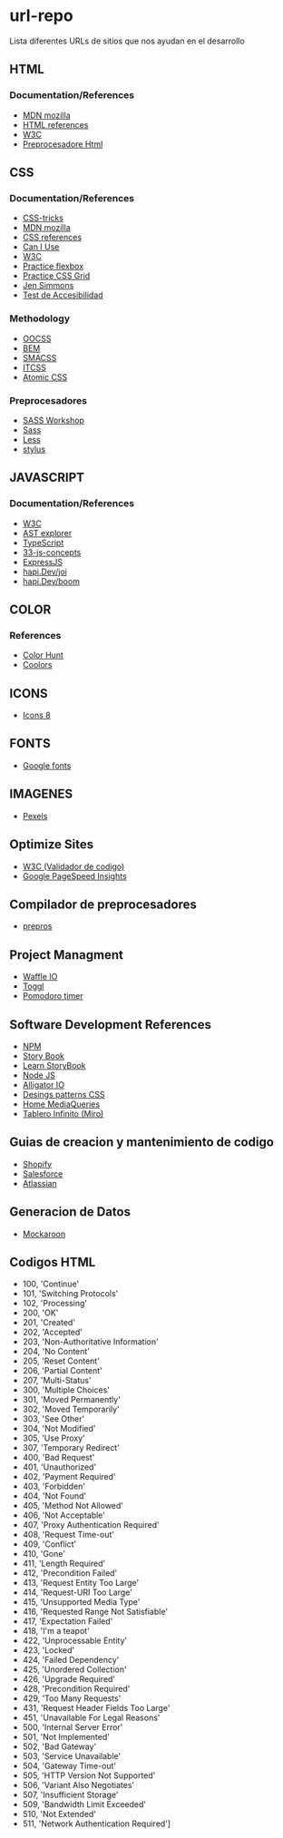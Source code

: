 # url-repo
Lista diferentes URLs de sitios que nos ayudan en el desarrollo

## HTML
  ### Documentation/References
  * [MDN mozilla](https://developer.mozilla.org/en-US/docs/Web/HTML)
  * [HTML references](https://htmlreference.io)
  * [W3C](https://www.w3schools.com/html/)
  * [Preprocesadore Html](https://pugjs.org/)

## CSS
  ### Documentation/References
  * [CSS-tricks](https://css-tricks.com/)
  * [MDN mozilla](https://developer.mozilla.org/en-US/docs/Web/CSS)
  * [CSS references](https://cssreference.io/)
  * [Can I Use](https://caniuse.com/)
  * [W3C](https://www.w3schools.com/css/)
  * [Practice flexbox](https://flexboxfroggy.com/)
  * [Practice CSS Grid](https://cssgridgarden.com/)
  * [Jen Simmons](https://labs.jensimmons.com)
  * [Test de Accesibilidad](https://www.ssa.gov/accessibility/andi/help/install.html)
  
  ### Methodology
  * [OOCSS](https://www.smashingmagazine.com/2011/12/an-introduction-to-object-oriented-css-oocss/)
  * [BEM](http://getbem.com/introduction/)
  * [SMACSS](http://smacss.com/)
  * [ITCSS](https://www.xfive.co/blog/itcss-scalable-maintainable-css-architecture/)
  * [Atomic CSS](https://acss.io/)
  
  ### Preprocesadores
  * [SASS Workshop](https://github.com/teffcode/sass-workshop)
  * [Sass](https://sass-lang.com/guide)
  * [Less](http://lesscss.org/)
  * [stylus](http://stylus-lang.com/)

## JAVASCRIPT
  ### Documentation/References
  * [W3C](https://www.w3schools.com/js/)
  * [AST explorer](https://astexplorer.net/)
  * [TypeScript](https://www.typescriptlang.org/)
  * [33-js-concepts](https://github.com/leonardomso/33-js-concepts)
  * [ExpressJS](https://expressjs.com)
  * [hapi.Dev/joi](https://github.com/hapijs/joi)
  * [hapi.Dev/boom](https://github.com/hapijs/boom)
  
  
## COLOR
  ### References
  * [Color Hunt](https://colorhunt.co/)
  * [Coolors](https://coolors.co/)

## ICONS
  * [Icons 8](https://iconos8.es/)

## FONTS
  * [Google fonts](https://fonts.google.com/)

## IMAGENES
  * [Pexels](https://www.pexels.com)

## Optimize Sites 
  * [W3C (Validador de codigo)](http://validator.w3.org/)
  * [Google PageSpeed Insights](https://developers.google.com/speed/pagespeed/insights/)

## Compilador de preprocesadores
  * [prepros](https://prepros.io/)

## Project Managment
  * [Waffle IO](http://waffle.io)
  * [Toggl](https://toggl.com/)
  * [Pomodoro timer](https://tomato-timer.com/)
 
## Software Development References
  * [NPM](https://www.npmjs.com)
  * [Story Book](https://storybook.js.org/)
  * [Learn StoryBook](https://www.learnstorybook.com/) 
  * [Node JS](https://nodejs.org)
  * [Alligator IO](https://alligator.io)
  * [Desings patterns CSS](https://every-layout.dev)
  * [Home MediaQueries](https://mediaqueri.es/)
  * [Tablero Infinito (Miro)](https://miro.com)

## Guias de creacion y mantenimiento de codigo
  * [Shopify](https://polaris.shopify.com/)
  * [Salesforce](https://lightningdesignsystem.com/)
  * [Atlassian](https://atlassian.design/)

## Generacion de Datos
  * [Mockaroon](https://mockaroo.com/)
  
## Codigos HTML
  * 100, 'Continue'
  * 101, 'Switching Protocols'
  * 102, 'Processing'
  * 200, 'OK'
  * 201, 'Created'
  * 202, 'Accepted'
  * 203, 'Non-Authoritative Information'
  * 204, 'No Content'
  * 205, 'Reset Content'
  * 206, 'Partial Content'
  * 207, 'Multi-Status'
  * 300, 'Multiple Choices'
  * 301, 'Moved Permanently'
  * 302, 'Moved Temporarily'
  * 303, 'See Other'
  * 304, 'Not Modified'
  * 305, 'Use Proxy'
  * 307, 'Temporary Redirect'
  * 400, 'Bad Request'
  * 401, 'Unauthorized'
  * 402, 'Payment Required'
  * 403, 'Forbidden'
  * 404, 'Not Found'
  * 405, 'Method Not Allowed'
  * 406, 'Not Acceptable'
  * 407, 'Proxy Authentication Required'
  * 408, 'Request Time-out'
  * 409, 'Conflict'
  * 410, 'Gone'
  * 411, 'Length Required'
  * 412, 'Precondition Failed'
  * 413, 'Request Entity Too Large'
  * 414, 'Request-URI Too Large'
  * 415, 'Unsupported Media Type'
  * 416, 'Requested Range Not Satisfiable'
  * 417, 'Expectation Failed'
  * 418, 'I\'m a teapot'
  * 422, 'Unprocessable Entity'
  * 423, 'Locked'
  * 424, 'Failed Dependency'
  * 425, 'Unordered Collection'
  * 426, 'Upgrade Required'
  * 428, 'Precondition Required'
  * 429, 'Too Many Requests'
  * 431, 'Request Header Fields Too Large'
  * 451, 'Unavailable For Legal Reasons'
  * 500, 'Internal Server Error'
  * 501, 'Not Implemented'
  * 502, 'Bad Gateway'
  * 503, 'Service Unavailable'
  * 504, 'Gateway Time-out'
  * 505, 'HTTP Version Not Supported'
  * 506, 'Variant Also Negotiates'
  * 507, 'Insufficient Storage'
  * 509, 'Bandwidth Limit Exceeded'
  * 510, 'Not Extended'
  * 511, 'Network Authentication Required']
    
  
  
    
